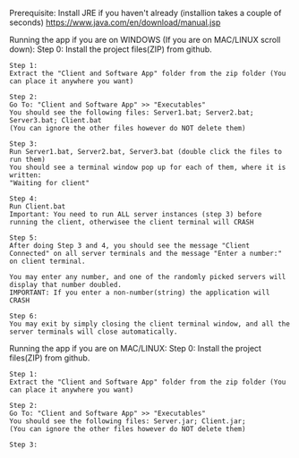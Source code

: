Prerequisite:
Install JRE if you haven't already (installion takes a couple of seconds)
https://www.java.com/en/download/manual.jsp


Running the app if you are on WINDOWS (If you are on MAC/LINUX scroll down):
    Step 0:
    Install the project files(ZIP) from github.

    Step 1:
    Extract the "Client and Software App" folder from the zip folder (You can place it anywhere you want)

    Step 2:
    Go To: "Client and Software App" >> "Executables"
    You should see the following files: Server1.bat; Server2.bat; Server3.bat; Client.bat
    (You can ignore the other files however do NOT delete them)

    Step 3:
    Run Server1.bat, Server2.bat, Server3.bat (double click the files to run them)
    You should see a terminal window pop up for each of them, where it is written: 
    "Waiting for client"

    Step 4:
    Run Client.bat
    Important: You need to run ALL server instances (step 3) before running the client, otherwisee the client terminal will CRASH

    Step 5:
    After doing Step 3 and 4, you should see the message "Client Connected" on all server terminals and the message "Enter a number:" on client terminal.

    You may enter any number, and one of the randomly picked servers will display that number doubled. 
    IMPORTANT: If you enter a non-number(string) the application will CRASH

    Step 6:
    You may exit by simply closing the client terminal window, and all the server terminals will close automatically. 
    

Running the app if you are on MAC/LINUX:
    Step 0:
    Install the project files(ZIP) from github.

    Step 1:
    Extract the "Client and Software App" folder from the zip folder (You can place it anywhere you want)

    Step 2:
    Go To: "Client and Software App" >> "Executables"
    You should see the following files: Server.jar; Client.jar;
    (You can ignore the other files however do NOT delete them)

    Step 3:

